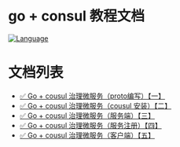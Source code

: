 
go + consul 教程文档
==============

[![Language](https://img.shields.io/badge/Language-Go-blue.svg)](https://golang.org/)

文档列表
==============

* [✅ Go + cousul 治理微服务（proto编写）【一】](docs/proto.md)
* [✅ Go + cousul 治理微服务（cousul 安装）【二】](docs/cousul.md)
* [✅ Go + cousul 治理微服务（服务端）【三】](docs/server.md)
* [✅ Go + cousul 治理微服务（服务注册）【四】](docs/register.md)
* [✅ Go + cousul 治理微服务（客户端）【五】](docs/client.md)

